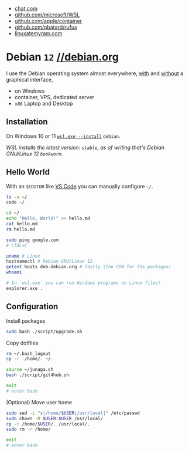 - [chat.com](https://chat.com/)
- [github.com/microsoft/WSL](https://github.com/microsoft/WSL)
- [github.com/apple/container](https://github.com/apple/container)
- [github.com/pbatard/rufus](https://github.com/pbatard/rufus)
- [linuxatemyram.com](https://www.linuxatemyram.com/)

# Debian `12` [//debian.org](https://debian.org/)

I use the Debian operating system almost everywhere, [with](https://www.reddit.com/r/unixporn/top/?t=year) and [without](<https://en.wikipedia.org/wiki/Terminal_emulator>) a graphical interface,

- on Windows
- container, VPS, dedicated server
- `x86` Laptop and Desktop

## Installation

On Windows 10 or 11 [`wsl.exe --install`](./windows/linux/README.MD) `debian`.

_WSL installs the latest version: `stable`, as of writing that's Debian GNU/Linux 12 `bookworm`._

## Hello World

With an `$EDITOR` like [VS Code](https://code.visualstudio.com/) you can manually configure `~/`.

```bash
ls -a ~/
code ~/

cd ~/
echo "Hello, World!" >> hello.md
cat hello.md
rm hello.md

sudo ping google.com
# CTRL+C

uname # Linux
hostnamectl # Debian GNU/Linux 12
getent hosts deb.debian.org # fastly (the CDN for the packages)
whoami

# In `wsl.exe` you can run Windows programs on Linux files!
explorer.exe .
```

## Configuration

Install packages

```bash
sudo bash ./script/upgrade.sh
```

Copy dotfiles

```bash
rm ~/.bash_logout
cp -r ./home/. ~/.

source ~/junaga.sh
bash ./script/git4hub.sh

exit
# enter bash
```

(Optional) Move user home

```bash
sudo sed -i "s|/home/$USER|/usr/local|" /etc/passwd
sudo chown -R $USER:$USER /usr/local/
cp -r /home/$USER/. /usr/local/.
sudo rm -r /home/

exit
# enter bash
```
